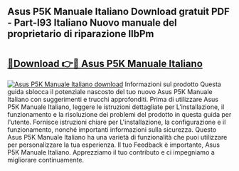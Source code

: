 ## Asus P5K Manuale Italiano Download gratuit PDF - Part-l93 Italiano Nuovo manuale del proprietario di riparazione lIbPm

# <h2><a href="http://dfbyg2i.blite.top/?on=Asus+P5K+Manuale+Italiano">🔗Download 👉🔴 Asus P5K Manuale Italiano</a></h2>

[![Asus P5K Manuale Italiano download](https://i.imgur.com/lujVjoI.png)](http://dfbyg2i.blite.top/?on=Asus+P5K+Manuale+Italiano)
Informazioni sul prodotto Questa guida sblocca il potenziale nascosto del tuo nuovo Asus P5K Manuale Italiano con suggerimenti e trucchi approfonditi. Prima di utilizzare Asus P5K Manuale Italiano, leggere le istruzioni dettagliate per L'installazione, il funzionamento e la risoluzione dei problemi del prodotto in questa guida per l'utente. Fornisce istruzioni chiare per L'installazione, la configurazione e il funzionamento, nonché importanti informazioni sulla sicurezza. Questo Asus P5K Manuale Italiano ha una varietà di funzionalità che puoi utilizzare per personalizzare la tua esperienza. Il tuo Feedback è importante, Asus P5K Manuale Italiano. Apprezziamo il tuo contributo e ci impegniamo a migliorare continuamente.
